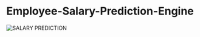 # Employee-Salary-Prediction-Engine

![SALARY PREDICTION](<img width="1024" height="1024" alt="Salary prediction image" src="https://github.com/user-attachments/assets/2f519978-7eef-436a-bfab-649cc55120e1" />)


